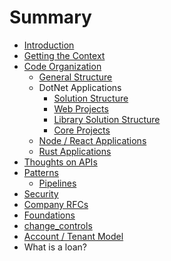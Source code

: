 # Summary

* [Introduction](README.md)
* [Getting the Context](gettingthe_context_md.md)
* [Code Organization](chapter-1/SUMMARY.md)
   * [General Structure](chapter-1/general_structure.md)
   * DotNet Applications
       * [Solution Structure](chapter-1/solution_structure.md)
       * [Web Projects](chapter-1/web_projects.md)
       * [Library Solution Structure](chapter-1/library_solution_structure.md)
       * [Core Projects](chapter-1/core_projects.md)
   * [Node / React Applications](chapter-1/node__react_applications.md)
   * [Rust Applications](chapter-1/rust_applications.md)
* [Thoughts on APIs](thoughts_on_apis.md)
* [Patterns](patterns.md)
   * [Pipelines](pipelines.md)
* [Security](security.md)
* [Company RFCs](company_rfcs.md)
* [Foundations](foundations.md)
* [change_controls](changecontrols.md)
* [Account / Tenant Model](account__tenant_model.md)
* What is a loan?

